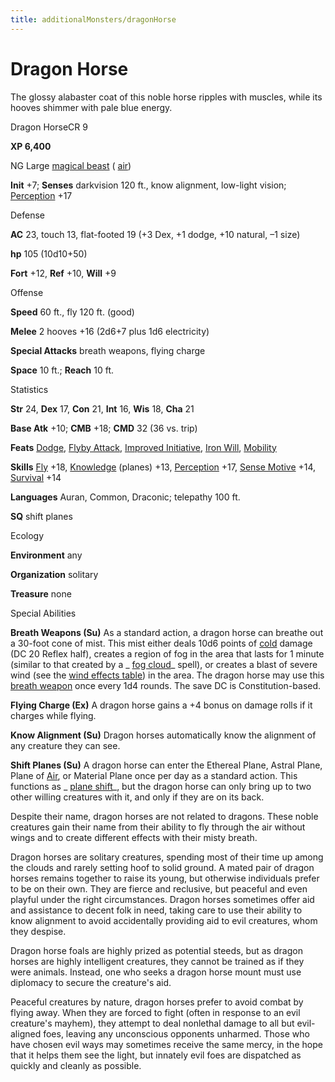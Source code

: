 ```yaml
---
title: additionalMonsters/dragonHorse
---
```

# Dragon Horse

The glossy alabaster coat of this noble horse ripples with muscles, while its hooves shimmer with pale blue energy.

Dragon HorseCR 9

**XP 6,400**

NG Large [magical beast](monsters/creatureTypes.md#_magical-beast) ( [air](monsters/creatureTypes.md#_air-subtype))

**Init** +7; **Senses** darkvision 120 ft., know alignment, low-light vision; [Perception](additionalMonsters/../skills/perception.md#_perception) +17

Defense

**AC** 23, touch 13, flat-footed 19 (+3 Dex, +1 dodge, +10 natural, –1 size)

**hp** 105 (10d10+50)

**Fort** +12, **Ref** +10, **Will** +9

Offense

**Speed** 60 ft., fly 120 ft. (good)

**Melee** 2 hooves +16 (2d6+7 plus 1d6 electricity)

**Special Attacks** breath weapons, flying charge

**Space** 10 ft.; **Reach** 10 ft.

Statistics

**Str** 24, **Dex** 17, **Con** 21, **Int** 16, **Wis** 18, **Cha** 21

**Base Atk** +10; **CMB** +18; **CMD** 32 (36 vs. trip)

**Feats** [Dodge](additionalMonsters/../feats.md#_dodge), [Flyby Attack](additionalMonsters/../monsters/monsterFeats.md#_flyby-attack), [Improved Initiative](additionalMonsters/../feats.md#_improved-initiative), [Iron Will](additionalMonsters/../feats.md#_iron-will), [Mobility](additionalMonsters/../feats.md#_mobility)

**Skills** [Fly](additionalMonsters/../skills/fly.md#_fly) +18, [Knowledge](additionalMonsters/../skills/knowledge.md#_knowledge) (planes) +13, [Perception](additionalMonsters/../skills/perception.md#_perception) +17, [Sense Motive](additionalMonsters/../skills/senseMotive.md#_sense-motive) +14, [Survival](additionalMonsters/../skills/survival.md#_survival) +14

**Languages** Auran, Common, Draconic; telepathy 100 ft.

**SQ** shift planes

Ecology

**Environment** any

**Organization** solitary

**Treasure** none

Special Abilities

**Breath Weapons (Su)** As a standard action, a dragon horse can breathe out a 30-foot cone of mist. This mist either deals 10d6 points of [cold](monsters/creatureTypes.md#_cold-subtype) damage (DC 20 Reflex half), creates a region of fog in the area that lasts for 1 minute (similar to that created by a _ [fog cloud](additionalMonsters/../spells/fogCloud.md)_ spell), or creates a blast of severe wind (see the [wind effects table](additionalMonsters/../environment.md#_table-13-10-wind-effects)) in the area. The dragon horse may use this [breath weapon](monsters/universalMonsterRules.md#_breath-weapon) once every 1d4 rounds. The save DC is Constitution-based.

**Flying Charge (Ex)** A dragon horse gains a +4 bonus on damage rolls if it charges while flying.

**Know Alignment (Su)** Dragon horses automatically know the alignment of any creature they can see.

**Shift Planes (Su)** A dragon horse can enter the Ethereal Plane, Astral Plane, Plane of [Air](monsters/creatureTypes.md#_air-subtype), or Material Plane once per day as a standard action. This functions as _ [plane shift](additionalMonsters/../spells/planeShift.md#_plane-shift)_, but the dragon horse can only bring up to two other willing creatures with it, and only if they are on its back.

Despite their name, dragon horses are not related to dragons. These noble creatures gain their name from their ability to fly through the air without wings and to create different effects with their misty breath.

Dragon horses are solitary creatures, spending most of their time up among the clouds and rarely setting hoof to solid ground. A mated pair of dragon horses remains together to raise its young, but otherwise individuals prefer to be on their own. They are fierce and reclusive, but peaceful and even playful under the right circumstances. Dragon horses sometimes offer aid and assistance to decent folk in need, taking care to use their ability to know alignment to avoid accidentally providing aid to evil creatures, whom they despise.

Dragon horse foals are highly prized as potential steeds, but as dragon horses are highly intelligent creatures, they cannot be trained as if they were animals. Instead, one who seeks a dragon horse mount must use diplomacy to secure the creature's aid.

Peaceful creatures by nature, dragon horses prefer to avoid combat by flying away. When they are forced to fight (often in response to an evil creature's mayhem), they attempt to deal nonlethal damage to all but evil-aligned foes, leaving any unconscious opponents unharmed. Those who have chosen evil ways may sometimes receive the same mercy, in the hope that it helps them see the light, but innately evil foes are dispatched as quickly and cleanly as possible.


